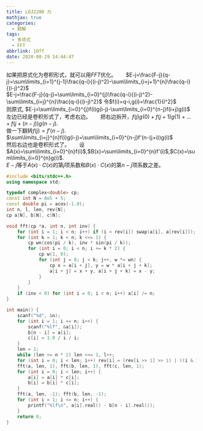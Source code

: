```yaml
---
title: LOJ2200 力
mathjax: true
categories:
  - 题解
tags:
  - 多项式
  - FFT
abbrlink: 10ff
date: 2020-08-29 14:44:47
---
```



如果把原式化为卷积形式，就可以用$FFT$优化。　　
$E-j=\frac{F-j}{q-j}=\sum\limits_{i=1}^{j-1}\frac{q-i}{(i-j)^2}-\sum\limits_{i=j+1}^{n}\frac{q-i}{(i-j)^2}$  
$E-j=\frac{F-j}{q-j}=\sum\limits_{i=0}^{j}\frac{q-i}{(i-j)^2}-\sum\limits_{i=j}^{n}\frac{q-i}{(i-j)^2}$ 
令$f(i)=q-i,g(i)=\frac{1}{i^2}$  
则原式, $E-j=\sum\limits_{i=0}^{j}f(i)g(i-j)-\sum\limits_{i=0}^{n-j}f(i+j)g(i)$　　
左边已经是卷积形式了，考虑右边。　　
把右边拆开，$f(j)g(0)+f(j+1)g(1)+...+f(j+(n-j))g(n-j)$.  
做一下翻转$f(j)=f'(n-j)$.   
$\sum\limits_{i=j}^{n}f(i)g(i-j)=\sum\limits_{i=0}^{n-j}f'(n-(j+i))g(i)$  
然后右边也是卷积形式了。　　
设$A(x)=\sum\limits_{i=0}^{n}f(i)$,$B(x)=\sum\limits_{i=0}^{n}f'(i)$,$C(x)=\sum\limits_{i=0}^{n}g(i)$.   
$E-j$等于$A(x)\cdot C(x)$的第$j$项系数和$B(x)\cdot C(x)$的第$n-j$项系数之差。　　

```cpp
#include <bits/stdc++.h>
using namespace std;

typedef complex<double> cp;
const int N = 8e5 + 5;
const double pi = acos(-1.0);
int n, l, len, rev[N];
cp a[N], b[N], c[N];

void fft(cp *a, int n, int inv) {
    for (int i = 1; i < n; i++) if (i < rev[i]) swap(a[i], a[rev[i]]);
    for (int k = 1; k < n; k <<= 1) {
        cp wn(cos(pi / k), inv * sin(pi / k));
        for (int i = 0; i < n; i += k * 2) {
            cp w(1, 0);
            for (int j = 0; j < k; j++, w *= wn) {
                cp x = a[i + j], y = w * a[i + j + k];
                a[i + j] = x + y, a[i + j + k] = x - y;
            }
        }
    }
    if (inv < 0) for (int i = 0; i < n; i++) a[i] /= n;
}

int main() {
    scanf("%d", &n);
    for (int i = 1; i <= n; i++) {
        scanf("%lf", &a[i]);
        b[n - i] = a[i];
        c[i] = 1.0 / i / i;
    }
    len = 1;
    while (len <= n * 2) len <<= 1, l++;
    for (int i = 0; i < len; i++) rev[i] = (rev[i >> 1] >> 1) | ((i & 1) << (l - 1));
    fft(a, len, 1), fft(b, len, 1), fft(c, len, 1);
    for (int i = 0; i < len; i++) {
        a[i] = a[i] * c[i];
        b[i] = b[i] * c[i];
    }
    fft(a, len, -1); fft(b, len, -1);
    for (int i = 1; i <= n; i++) {
        printf("%lf\n", a[i].real() - b[n - i].real());
    }
    return 0;
}
```